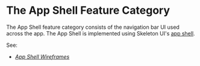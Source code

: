 # The App Shell Feature Category

The App Shell feature category consists of the navigation bar UI used across the app. The App Shell is implemented using Skeleton UI's [app shell](https://www.skeleton.dev/components/app-shell).

See:
- *[App Shell Wireframes](wireframes.md)* 